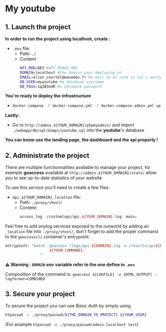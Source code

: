 # My youtube

## 1. Launch the project

**In order to run the project using localhost, create :**

- `.env` file:
  * Path: `./`
  * Content :
    ```bash
    API_MOD=DEV #API DEBUG MOD
    DOMAIN=localhost #the domain your deploying on
    EMAIL=eliot.courtel@wanadoo.fr #a mail to be used in let's encrypt
    DB_USER=myyoutube #a database username
    DB_PASS=1q2W3e4R #a database password
    ```


**You're ready to deploy the infrastructure**

* ```bash
  docker-compose -f docker-compose.yml -f docker-compose.admin.yml up -d
  ```

**Lastly:**

* Go to `http://admin.${YOUR_DOMAIN}/phpmyadmin/` and import `./webapp/db/sql/dumps/youtube.sql` into the **youtube**'s database

**You can know use the landing page, the dashboard and the api properly !**


## 2. Administrate the project

There are multiple functionnalities available to manage your project, for exemple **goaccess** available at `http://admin.${YOUR_DOMAIN}/stats/` allow you to see up-to-date statistics of your website

To use this service you'll need to create a few files:


- `api.${YOUR_DOMAIN}_location` file:
  * Path: `./proxy/vhost/`
  * Content:
    ```perl
    access_log  /customlogs/api.${YOUR_DOMAIN}.log  main;
    ```

Feel free to add anylog services exposed to the outworld by adding an `_location` file into `./proxy/vhost/`, don't forget to add the proper command to the `goaccesscli` container's entrypoint:
```perl
entrypoint: "watch `goaccess /logs/api.${DOMAIN}.log -o /results/api${DOMAIN}.html --log-format=COMBINED;
                    ${YOUR_COMMAND};`
                "
```
**⚠️ Warning : `DOMAIN` env variable refer to the one define in `.env`**

Composition of the command is: `goaccess ${LOGFILE} -o {HTML_OUTPUT} --logformat=COMBINED`

## 3. Secure your project

To secure the project you can use *Basic Auth* by simply using
```bash
htpasswd -c ./proxy/passwd/${THE_DOMAIN_TO_PROTECT} ${YOUR_USER}
```
(For example `htpasswd -c ./proxy/passwd/admin.localhost test`)
